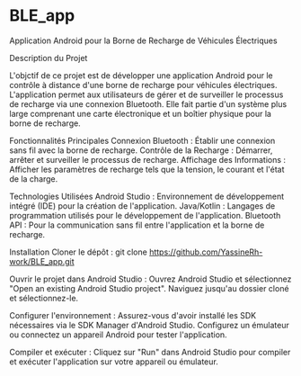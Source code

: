 # BLE_app
Application Android pour la Borne de Recharge de Véhicules Électriques

Description du Projet

L'objctif de ce projet est de développer une application Android pour le contrôle à distance d'une borne de recharge pour véhicules électriques. L'application permet aux utilisateurs de gérer et de surveiller le processus de recharge via une connexion Bluetooth. Elle fait partie d'un système plus large comprenant une carte électronique et un boîtier physique pour la borne de recharge.

Fonctionnalités Principales
Connexion Bluetooth : Établir une connexion sans fil avec la borne de recharge.
Contrôle de la Recharge : Démarrer, arrêter et surveiller le processus de recharge.
Affichage des Informations : Afficher les paramètres de recharge tels que la tension, le courant et l'état de la charge.

Technologies Utilisées
Android Studio : Environnement de développement intégré (IDE) pour la création de l'application.
Java/Kotlin : Langages de programmation utilisés pour le développement de l'application.
Bluetooth API : Pour la communication sans fil entre l'application et la borne de recharge.

Installation
Cloner le dépôt :
git clone https://github.com/YassineRh-work/BLE_app.git

Ouvrir le projet dans Android Studio :
Ouvrez Android Studio et sélectionnez "Open an existing Android Studio project".
Naviguez jusqu'au dossier cloné et sélectionnez-le.

Configurer l'environnement :
Assurez-vous d'avoir installé les SDK nécessaires via le SDK Manager d'Android Studio.
Configurez un émulateur ou connectez un appareil Android pour tester l'application.

Compiler et exécuter :
Cliquez sur "Run" dans Android Studio pour compiler et exécuter l'application sur votre appareil ou émulateur.
